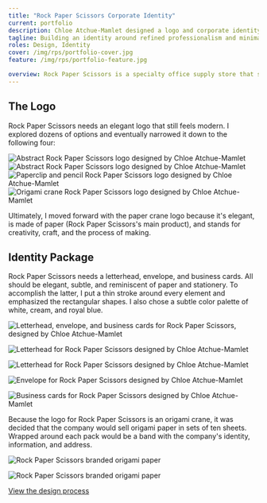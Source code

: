 ```yaml
---
title: "Rock Paper Scissors Corporate Identity"
current: portfolio
description: Chloe Atchue-Mamlet designed a logo and corporate identity for Rock Paper Scissors, a high-end office supply and stationery company.
tagline: Building an identity around refined professionalism and minimal elegance
roles: Design, Identity
cover: /img/rps/portfolio-cover.jpg
feature: /img/rps/portfolio-feature.jpg

overview: Rock Paper Scissors is a specialty office supply store that sells stationery, office supplies, and basic arts and crafts supplies. Included in their stationery offerings are beautifully designed cards and ready-to-go wedding invitations. They offer products in a variety of colors and styles and are known for their thoughtfully designed selection. They needed a new logo and identity package, including a letterhead, envelope, and business cards. Rock Paper Scissors wants to communicate sophistication, thoughtful design, and an emphasis on quality. They also want to communicate a touch of fun and whimsy, but not at the expense of elegance and refined professionalism.
---
```


## The Logo

Rock Paper Scissors needs an elegant logo that still feels modern. I explored dozens of options and eventually narrowed it down to the following four:

<div>

<img class="half" src="/img/rps/abstract-1.jpg" alt="Abstract Rock Paper Scissors logo designed by Chloe Atchue-Mamlet">

<img class="half" src="/img/rps/abstract-2.jpg" alt="Abstract Rock Paper Scissors logo designed by Chloe Atchue-Mamlet">

<img class="half" src="/img/rps/pictorial-pencil.jpg" alt="Paperclip and pencil Rock Paper Scissors logo designed by Chloe Atchue-Mamlet">

<img class="half" src="/img/rps/pictorial-crane.jpg" alt="Origami crane Rock Paper Scissors logo designed by Chloe Atchue-Mamlet">

</div>

Ultimately, I moved forward with the paper crane logo because it's elegant, is made of paper (Rock Paper Scissors's main product), and stands for creativity, craft, and the process of making.

## Identity Package

Rock Paper Scissors needs a letterhead, envelope, and business cards. All should be elegant, subtle, and reminiscent of paper and stationery. To accomplish the latter, I put a thin stroke around every element and emphasized the rectangular shapes. I also chose a subtle color palette of white, cream, and royal blue.

![Letterhead, envelope, and business cards for Rock Paper Scissors, designed by Chloe Atchue-Mamlet](/img/rps/portfolio-feature.jpg)

![Letterhead for Rock Paper Scissors designed by Chloe Atchue-Mamlet](/img/rps/letterhead.jpg)

![Letterhead for Rock Paper Scissors designed by Chloe Atchue-Mamlet](/img/rps/letterhead-logo.jpg)

![Envelope for Rock Paper Scissors designed by Chloe Atchue-Mamlet](/img/rps/envelope.jpg)

![Business cards for Rock Paper Scissors designed by Chloe Atchue-Mamlet](/img/rps/cards.jpg)

Because the logo for Rock Paper Scissors is an origami crane, it was decided that the company would sell origami paper in sets of ten sheets. Wrapped around each pack would be a band with the company's identity, information, and address.

![Rock Paper Scissors branded origami paper](/img/rps/origami-band-front.jpg)

![Rock Paper Scissors branded origami paper](/img/rps/origami-band-back.jpg)

<a class="button" href="{% post_url 2016-03-13-logo-design-process %}">View the design process</a>
